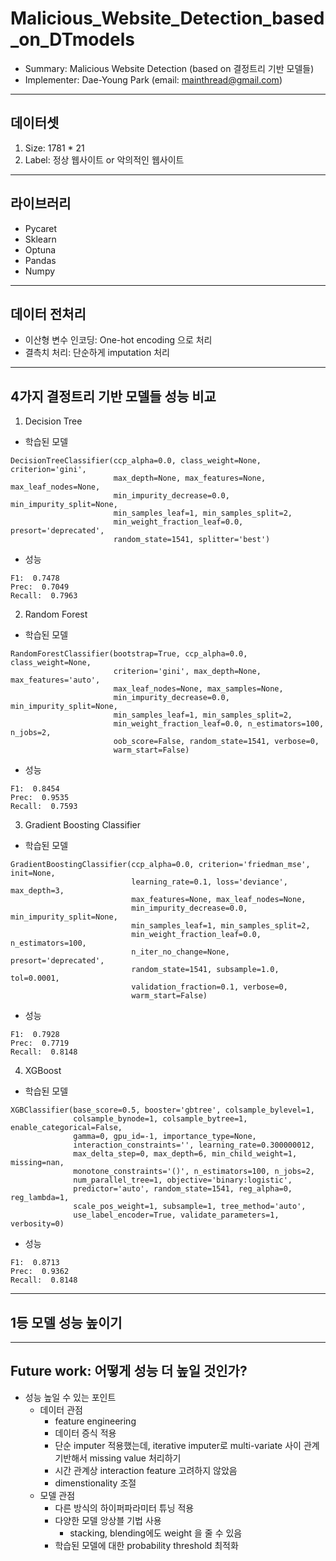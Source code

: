# Malicious_Website_Detection_based_on_DTmodels
- Summary: Malicious Website Detection (based on 결정트리 기반 모델들)
- Implementer: Dae-Young Park (email: mainthread@gmail.com)

---
## 데이터셋
1. Size: 1781 * 21
2. Label: 정상 웹사이트 or 악의적인 웹사이트

---
## 라이브러리
- Pycaret
- Sklearn
- Optuna
- Pandas
- Numpy

---
## 데이터 전처리
- 이산형 변수 인코딩: One-hot encoding 으로 처리
- 결측치 처리: 단순하게 imputation 처리

---
## 4가지 결정트리 기반 모델들 성능 비교
1. Decision Tree
- 학습된 모델 
```
DecisionTreeClassifier(ccp_alpha=0.0, class_weight=None, criterion='gini',
                       max_depth=None, max_features=None, max_leaf_nodes=None,
                       min_impurity_decrease=0.0, min_impurity_split=None,
                       min_samples_leaf=1, min_samples_split=2,
                       min_weight_fraction_leaf=0.0, presort='deprecated',
                       random_state=1541, splitter='best')
```
- 성능
```
F1:  0.7478
Prec:  0.7049
Recall:  0.7963
```
2. Random Forest
- 학습된 모델
```
RandomForestClassifier(bootstrap=True, ccp_alpha=0.0, class_weight=None,
                       criterion='gini', max_depth=None, max_features='auto',
                       max_leaf_nodes=None, max_samples=None,
                       min_impurity_decrease=0.0, min_impurity_split=None,
                       min_samples_leaf=1, min_samples_split=2,
                       min_weight_fraction_leaf=0.0, n_estimators=100, n_jobs=2,
                       oob_score=False, random_state=1541, verbose=0,
                       warm_start=False)
```
- 성능
```
F1:  0.8454
Prec:  0.9535
Recall:  0.7593
```


3. Gradient Boosting Classifier
- 학습된 모델
```
GradientBoostingClassifier(ccp_alpha=0.0, criterion='friedman_mse', init=None,
                           learning_rate=0.1, loss='deviance', max_depth=3,
                           max_features=None, max_leaf_nodes=None,
                           min_impurity_decrease=0.0, min_impurity_split=None,
                           min_samples_leaf=1, min_samples_split=2,
                           min_weight_fraction_leaf=0.0, n_estimators=100,
                           n_iter_no_change=None, presort='deprecated',
                           random_state=1541, subsample=1.0, tol=0.0001,
                           validation_fraction=0.1, verbose=0,
                           warm_start=False)
```


- 성능
```
F1:  0.7928
Prec:  0.7719
Recall:  0.8148
```


4. XGBoost
- 학습된 모델
```
XGBClassifier(base_score=0.5, booster='gbtree', colsample_bylevel=1,
              colsample_bynode=1, colsample_bytree=1, enable_categorical=False,
              gamma=0, gpu_id=-1, importance_type=None,
              interaction_constraints='', learning_rate=0.300000012,
              max_delta_step=0, max_depth=6, min_child_weight=1, missing=nan,
              monotone_constraints='()', n_estimators=100, n_jobs=2,
              num_parallel_tree=1, objective='binary:logistic',
              predictor='auto', random_state=1541, reg_alpha=0, reg_lambda=1,
              scale_pos_weight=1, subsample=1, tree_method='auto',
              use_label_encoder=True, validate_parameters=1, verbosity=0)
```


- 성능
```
F1:  0.8713
Prec:  0.9362
Recall:  0.8148
```



---
## 1등 모델 성능 높이기



---
## Future work: 어떻게 성능 더 높일 것인가?
- 성능 높일 수 있는 포인트
    - 데이터 관점
        - feature engineering
        - 데이터 증식 적용
        - 단순 imputer 적용했는데, iterative imputer로 multi-variate 사이 관계 기반해서 missing value 처리하기
        - 시간 관계상 interaction feature 고려하지 않았음
        - dimenstionality 조절
    - 모델 관점
        - 다른 방식의 하이퍼파라미터 튜닝 적용
        - 다양한 모델 앙상블 기법 사용
            - stacking, blending에도 weight 을 줄 수 있음
        - 학습된 모델에 대한 probability threshold 최적화
